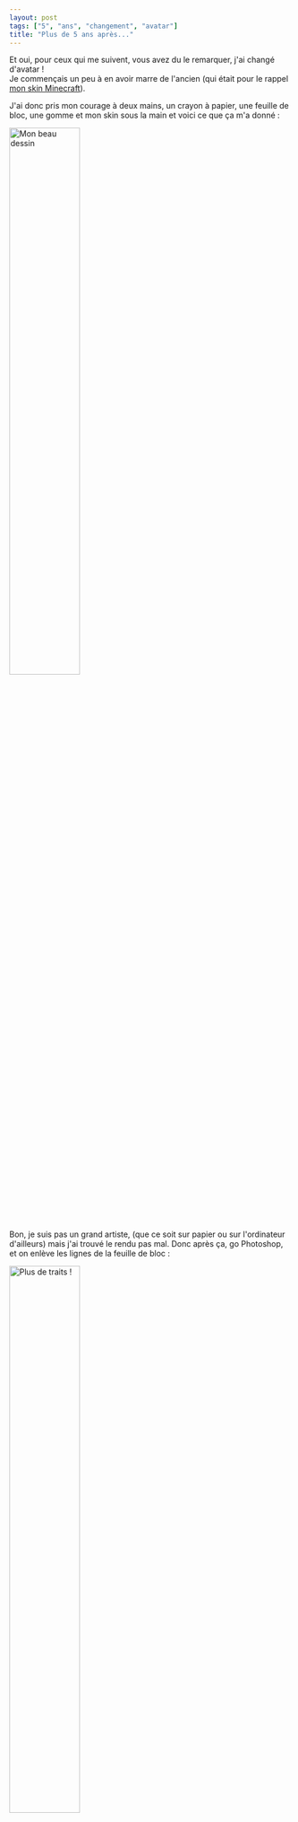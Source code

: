 ```yaml
---
layout: post
tags: ["5", "ans", "changement", "avatar"]
title: "Plus de 5 ans après..."
---
```


Et oui, pour ceux qui me suivent, vous avez du le remarquer, j'ai changé d'avatar !   
Je commençais un peu à en avoir marre de l'ancien (qui était pour le rappel [mon skin Minecraft](https://minotar.net/helm/Skyost/512.png)).

J'ai donc pris mon courage à deux mains, un crayon à papier, une feuille de bloc, une gomme et mon skin sous la main et voici ce que ça m'a donné :

<img src="http://i.imgur.com/NzDXWch.png" alt="Mon beau dessin" width="50%"/>

Bon, je suis pas un grand artiste, (que ce soit sur papier ou sur l'ordinateur d'ailleurs) mais j'ai trouvé le rendu pas mal. Donc après ça, go Photoshop, et on enlève les lignes de la feuille de bloc :

<img src="http://i.imgur.com/mlFOHvl.png" alt="Plus de traits !" width="50%"/>

À partir de là, on colorie le tout en noir toujours avec Photoshop :

<img src="http://i.imgur.com/zVbSdIy.png" alt="Le coloriage !" width="50%"/>

Hop, on applique un petit filtre type cartoon (j'en ai choisi un qui était disponible en ligne mais on peut également le faire avec Photoshop si je me souviens bien) :

<img src="http://i.imgur.com/cAzDIWg.jpg" alt="Ça prends forme !"/>

Ça commence à bien prendre forme ! Maintenant on colorie, on enlève les petites tâches de blanc qui restent et on ajoute une couleur de fond qui n'est pas trop agressive :

<img src="http://i.imgur.com/dMgSVNG.png" alt="Sympa non ?"/>

Ok, toute dernière étape, on vectorise ! Pour ça, Inkscape et [ce petit tuto](http://goinkscape.com/how-to-vectorize-in-inkscape/) :

<img src="http://i.imgur.com/2D8Lay6.png" alt="Mon nouvel avatar" width="50%"/>

Pourquoi vectoriser ? Pour la simple et bonne raison qu'une fois vectorisée, une image peut s'agrandir et se réduire dans la mesure que l'on veut (elle est composée de vecteurs).   
Un format très connu et très utilisé sur le web est le format SVG.

Voilà voilà :wink: